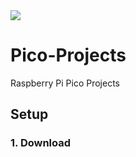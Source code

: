 <Img src="/Assets/Img/Raspberry Pi Pico.avif">

# Pico-Projects
Raspberry Pi Pico Projects


## Setup
### 1. Download
